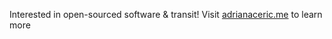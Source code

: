 Interested in open-sourced software & transit! Visit [adrianaceric.me](https://adrianaceric.me/) to learn more
